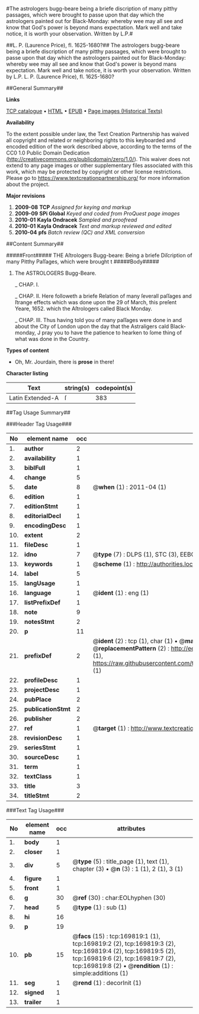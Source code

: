 #The astrologers bugg-beare being a briefe discription of many pitthy passages, which were brought to passe upon that day which the astrologers painted out for Black-Monday: whereby wee may all see and know that God's power is beyond mans expectation. Mark well and take notice, it is worth your observation. Written by L.P.#

##L. P. (Laurence Price), fl. 1625-1680?##
The astrologers bugg-beare being a briefe discription of many pitthy passages, which were brought to passe upon that day which the astrologers painted out for Black-Monday: whereby wee may all see and know that God's power is beyond mans expectation. Mark well and take notice, it is worth your observation. Written by L.P.
L. P. (Laurence Price), fl. 1625-1680?

##General Summary##

**Links**

[TCP catalogue](http://www.ota.ox.ac.uk/tcp/)  • 
[HTML](http://tei.it.ox.ac.uk/tcp/Texts-HTML/free/A90/A90977.html)  • 
[EPUB](http://tei.it.ox.ac.uk/tcp/Texts-EPUB/free/A90/A90977.epub) • 
[Page images (Historical Texts)](https://historicaltexts.jisc.ac.uk/eebo-99868265e)

**Availability**

To the extent possible under law, the Text Creation Partnership has waived all copyright and related or neighboring rights to this keyboarded and encoded edition of the work described above, according to the terms of the CC0 1.0 Public Domain Dedication (http://creativecommons.org/publicdomain/zero/1.0/). This waiver does not extend to any page images or other supplementary files associated with this work, which may be protected by copyright or other license restrictions. Please go to https://www.textcreationpartnership.org/ for more information about the project.

**Major revisions**

1. __2009-08__ __TCP__ *Assigned for keying and markup*
1. __2009-09__ __SPi Global__ *Keyed and coded from ProQuest page images*
1. __2010-01__ __Kayla Ondracek__ *Sampled and proofread*
1. __2010-01__ __Kayla Ondracek__ *Text and markup reviewed and edited*
1. __2010-04__ __pfs__ *Batch review (QC) and XML conversion*

##Content Summary##

#####Front#####
THE Aſtrologers Bugg-beare: Being a briefe Diſcription of many Pitthy Paſſages, which were brought t
#####Body#####

1. The ASTROLOGERS Bugg-Beare.

    _ CHAP. I.

    _ CHAP. II. Here followeth a briefe Relation of many ſeverall paſſages and ſtrange effects which was done upon the 29 of March, this preſent Yeare, 1652. which the Aſtrologers called Black Monday.

    _ CHAP. III. Thus having told you of many paſſages were done in and about the City of London upon the day that the Astraligers cald Black-monday, J pray you to have the patience to hearken to ſome thing of what was done in the Country.

**Types of content**

  * Oh, Mr. Jourdain, there is **prose** in there!

**Character listing**


|Text|string(s)|codepoint(s)|
|---|---|---|
|Latin Extended-A|ſ|383|

##Tag Usage Summary##

###Header Tag Usage###

|No|element name|occ|attributes|
|---|---|---|---|
|1.|__author__|2||
|2.|__availability__|1||
|3.|__biblFull__|1||
|4.|__change__|5||
|5.|__date__|8| @__when__ (1) : 2011-04 (1)|
|6.|__edition__|1||
|7.|__editionStmt__|1||
|8.|__editorialDecl__|1||
|9.|__encodingDesc__|1||
|10.|__extent__|2||
|11.|__fileDesc__|1||
|12.|__idno__|7| @__type__ (7) : DLPS (1), STC (3), EEBO-CITATION (1), PROQUEST (1), VID (1)|
|13.|__keywords__|1| @__scheme__ (1) : http://authorities.loc.gov/ (1)|
|14.|__label__|5||
|15.|__langUsage__|1||
|16.|__language__|1| @__ident__ (1) : eng (1)|
|17.|__listPrefixDef__|1||
|18.|__note__|9||
|19.|__notesStmt__|2||
|20.|__p__|11||
|21.|__prefixDef__|2| @__ident__ (2) : tcp (1), char (1)  •  @__matchPattern__ (2) : ([0-9\-]+):([0-9IVX]+) (1), (.+) (1)  •  @__replacementPattern__ (2) : http://eebo.chadwyck.com/downloadtiff?vid=$1&page=$2 (1), https://raw.githubusercontent.com/textcreationpartnership/Texts/master/tcpchars.xml#$1 (1)|
|22.|__profileDesc__|1||
|23.|__projectDesc__|1||
|24.|__pubPlace__|2||
|25.|__publicationStmt__|2||
|26.|__publisher__|2||
|27.|__ref__|1| @__target__ (1) : http://www.textcreationpartnership.org/docs/. (1)|
|28.|__revisionDesc__|1||
|29.|__seriesStmt__|1||
|30.|__sourceDesc__|1||
|31.|__term__|1||
|32.|__textClass__|1||
|33.|__title__|3||
|34.|__titleStmt__|2||


###Text Tag Usage###

|No|element name|occ|attributes|
|---|---|---|---|
|1.|__body__|1||
|2.|__closer__|1||
|3.|__div__|5| @__type__ (5) : title_page (1), text (1), chapter (3)  •  @__n__ (3) : 1 (1), 2 (1), 3 (1)|
|4.|__figure__|1||
|5.|__front__|1||
|6.|__g__|30| @__ref__ (30) : char:EOLhyphen (30)|
|7.|__head__|5| @__type__ (1) : sub (1)|
|8.|__hi__|16||
|9.|__p__|19||
|10.|__pb__|15| @__facs__ (15) : tcp:169819:1 (1), tcp:169819:2 (2), tcp:169819:3 (2), tcp:169819:4 (2), tcp:169819:5 (2), tcp:169819:6 (2), tcp:169819:7 (2), tcp:169819:8 (2)  •  @__rendition__ (1) : simple:additions (1)|
|11.|__seg__|1| @__rend__ (1) : decorInit (1)|
|12.|__signed__|1||
|13.|__trailer__|1||
